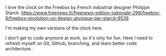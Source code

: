 ﻿I love the clock on the Freebox by French industrial designer Philippe Starck.
https://www.freenews.fr/freenews-edition-nationale-299/freebox-9/freebox-revolution-un-design-atypique-par-starck-9536

I'm making my own versions of the clock here.

I don't get to code anymore at work, so it's only for fun.
Here I need to refresh myself on Git, Github, branching, and learn better code architecture..